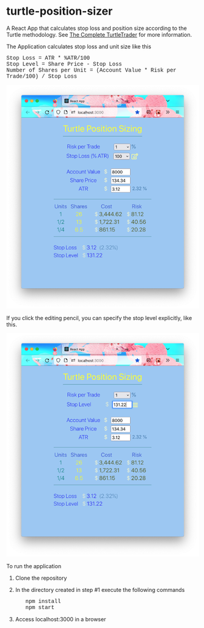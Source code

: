 # turtle-position-sizer
A React App that calculates stop loss and position size according to the Turtle methodology. See [The Complete TurtleTrader](https://www.amazon.com/Complete-TurtleTrader-Investors-Overnight-Millionaires/dp/0061241717) for more information.

The Application calculates stop loss and unit size like this

<p style="font-family: courier">
	Stop Loss = ATR * %ATR/100<br/>
	Stop Level = Share Price - Stop Loss<br/>
	Number of Shares per Unit = (Account Value * Risk per Trade/100) / Stop Loss<br/>
</p>

<img src='./public/app-1.png'></img>

If you click the editing pencil, you can specify the stop level explicitly, like this.

<img src='./public/app-2.png'></img>

To run the application

1. Clone the repository

2. In the directory created in step #1 execute the following commands

<div style="margin-left: 50px">
	<p style="font-family: courier">npm install
	<br/>
	<span style="font-family: courier">npm start</span>
	</p>
</div>

3. Access localhost:3000 in a browser
